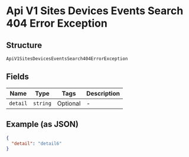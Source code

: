 
# Api V1 Sites Devices Events Search 404 Error Exception

## Structure

`ApiV1SitesDevicesEventsSearch404ErrorException`

## Fields

| Name | Type | Tags | Description |
|  --- | --- | --- | --- |
| `detail` | `string` | Optional | - |

## Example (as JSON)

```json
{
  "detail": "detail6"
}
```

